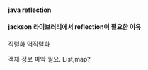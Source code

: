 #### java reflection





#### jackson 라이브러리에서 reflection이 필요한 이유

직렬화 역직렬화

객체 정보 파악 필요. List,map?
